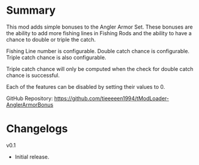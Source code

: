 ﻿# Summary

This mod adds simple bonuses to the Angler Armor Set. These bonuses are the ability to add more fishing lines in Fishing Rods and the ability to have a chance to double or triple the catch.

Fishing Line number is configurable. Double catch chance is configurable. Triple catch chance is also configurable.

Triple catch chance will only be computed when the check for double catch chance is successful.

Each of the features can be disabled by setting their values to 0.

GitHub Repository: https://github.com/tieeeeen1994/tModLoader-AnglerArmorBonus

# Changelogs

v0.1
- Initial release.